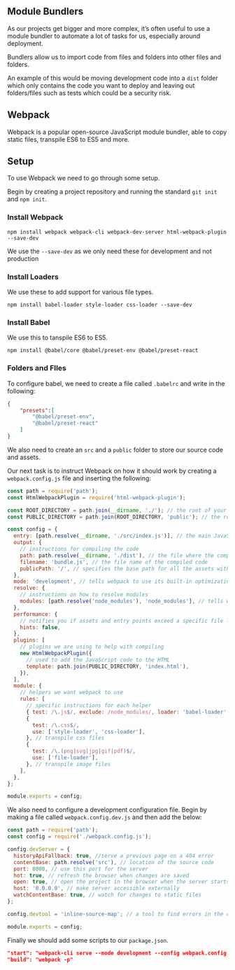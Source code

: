 ## Module Bundlers

As our projects get bigger and more complex, it’s often useful to use a module bundler to automate a lot of tasks for us, especially around deployment.

Bundlers allow us to import code from files and folders into other files and folders.

An example of this would be moving development code into a `dist` folder which only contains the code you want to deploy and leaving out folders/files such as tests which could be a security risk.

## Webpack

Webpack is a popular open-source JavaScript module bundler, able to copy static files, transpile ES6 to ES5 and more.

## Setup

To use Webpack we need to go through some setup.

Begin by creating a project repository and running the standard `git init` and `npm init`.

### Install Webpack

`npm install webpack webpack-cli webpack-dev-server html-webpack-plugin --save-dev`

We use the `--save-dev` as we only need these for development and not production

### Install Loaders

We use these to add support for various file types.

`npm install babel-loader style-loader css-loader --save-dev`

### Install Babel

We use this to tanspile ES6 to ES5.

`npm install @babel/core @babel/preset-env @babel/preset-react`

### Folders and FIles

To configure babel, we need to create a file called `.babelrc` and write in the following:

```json
{
    "presets":[
        "@babel/preset-env",
        "@babel/preset-react"
    ]
}
```

We also need to create an `src` and a `public` folder to store our source code and assets.

Our next task is to instruct Webpack on how it should work by creating a `webpack.config.js` file and inserting the following:

```js
const path = require('path');
const HtmlWebpackPlugin = require('html-webpack-plugin');

const ROOT_DIRECTORY = path.join(__dirname, './'); // the root of your project
const PUBLIC_DIRECTORY = path.join(ROOT_DIRECTORY, 'public'); // the root of the frontend, i.e. html file

const config = {
  entry: [path.resolve(__dirname, './src/index.js')], // the main JavaScript file of the project
  output: {
    // instructions for compiling the code
    path: path.resolve(__dirname, './dist'), // the file where the compiled code should go
    filename: 'bundle.js', // the file name of the compiled code
    publicPath: '/', // specifies the base path for all the assets within your application.
  },
  mode: 'development', // tells webpack to use its built-in optimizations according to the mode
  resolve: {
    // instructions on how to resolve modules
    modules: [path.resolve('node_modules'), 'node_modules'], // tells webpack where to look for node_modules
  },
  performance: {
    // notifies you if assets and entry points exceed a specific file limit
    hints: false,
  },
  plugins: [
    // plugins we are using to help with compiling
    new HtmlWebpackPlugin({
      // used to add the JavaScript code to the HTML
      template: path.join(PUBLIC_DIRECTORY, 'index.html'),
    }),
  ],
  module: {
    // helpers we want webpack to use
    rules: [
      // specific instructions for each helper
      { test: /\.js$/, exclude: /node_modules/, loader: 'babel-loader' }, // transpile JavaScript files
      {
        test: /\.css$/,
        use: ['style-loader', 'css-loader'],
      }, // transpile css files
      {
        test: /\.(png|svg|jpg|gif|pdf)$/,
        use: ['file-loader'],
      }, // transpile image files
    ],
  },
};

module.exports = config;
```

We also need to configure a development configuration file. Begin by making a file called `webpack.config.dev.js` and then add the below:

```js
const path = require('path');
const config = require('./webpack.config.js');

config.devServer = {
  historyApiFallback: true, //serve a previous page on a 404 error
  contentBase: path.resolve('src'), // location of the source code
  port: 8080, // use this port for the server
  hot: true, // refresh the browser when changes are saved
  open: true, // open the project in the browser when the server starts
  host: '0.0.0.0', // make server accessible externally
  watchContentBase: true, // watch for changes to static files
};

config.devtool = 'inline-source-map'; // a tool to find errors in the compiled code, but show them against the source code for easier debugging

module.exports = config;
```

Finally we should add some scripts to our `package.json`.

```json
"start": "webpack-cli serve --mode development --config webpack.config.dev.js",
"build": "webpack -p"
```
